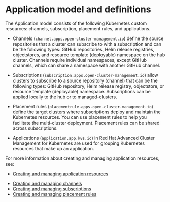 # Application model and definitions

The Application model consists of the following Kubernetes custom resources: channels, subscription, placement rules, and applications.

* Channels (`channel.apps.open-cluster-management.io`) define the source repositories that a cluster can subscribe to with a subscription and can be the following types: GitHub repositories, Helm release registries, objectstores, and resource template (deployable) namespace on the hub cluster. Channels require individual namespaces, except GitHub channels, which can share a namespace with another GitHub channel.

* Subscriptions (`subscription.apps.open-cluster-management.io`) allow clusters to subscribe to a source repository (channel) that can be the following types: GitHub repository, Helm release registry, objectstore, or resource template (deployable) namespace. Subscriptions can be applied locally to the hub or to managed-clusters.

* Placement rules (`placementrule.apps.open-cluster-management.io`) define the target clusters where subscriptions deploy and maintain the Kubernetes resources. You can use placement rules to help you facilitate the multi-cluster deployment. Placement rules can be shared across subscriptions.

* Applications (`application.app.k8s.io`) in Red Hat Advanced Cluster Management for Kubernetes are used for grouping Kubernetes resources that make up an application.

 For more information about creating and managing application resources, see:
 
* [Creating and managing application resources](managing_apps.md)
<!--* [Creating and managing deployables](managing_deployables.md) deployable doc needs to be withing channel namespace -->
* [Creating and managing channels](managing_channels.md)
* [Creating and managing subscriptions](managing_subscriptions.md)
* [Creating and managing placement rules](managing_placement_rules.md)